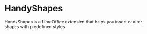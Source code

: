 # HandyShapes
HandyShapes is a LibreOffice extension that helps you insert or alter shapes with predefined styles.
